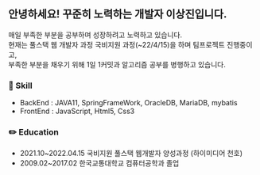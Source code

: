 ## 안녕하세요! 꾸준히 노력하는 개발자 이상진입니다.<br>
매일 부족한 부분을 공부하며 성장하려고 노력하고 있습니다.<br>
현재는 풀스택 웹 개발자 과정 국비지원 과정(~22/4/15)을 하며 팀프로젝트 진행중이고, <br>
부족한 부분을 채우기 위해 1일 1커밋과 알고리즘 공부를 병행하고 있습니다.

### :musical_keyboard: Skill

- BackEnd : JAVA11, SpringFrameWork, OracleDB, MariaDB, mybatis <br>
- FrontEnd : JavaScript, Html5, Css3<br>

### :pencil2: Education
- 2021.10~2022.04.15 국비지원 풀스택 웹개발자 양성과정 (하이미디어 천호)
- 2009.02~2017.02 한국교통대학교 컴퓨터공학과 졸업

<!--
**Idealjin/idealjin** is a ✨ _special_ ✨ repository because its `README.md` (this file) appears on your GitHub profile.

Here are some ideas to get you started:

- 🔭 I’m currently working on ...
- 🌱 I’m currently learning ...
- 👯 I’m looking to collaborate on ...
- 🤔 I’m looking for help with ...
- 💬 Ask me about ...
- 📫 How to reach me: ...
- 😄 Pronouns: ...
- ⚡ Fun fact: ...
-->
